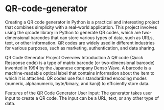 # QR-code-generator
Creating a QR code generator in Python is a practical and interesting project that combines simplicity with a real-world application. This project involves using the qrcode library in Python to generate QR codes, which are two-dimensional barcodes that can store various types of data, such as URLs, text, or other information. QR codes are widely used in different industries for various purposes, such as marketing, authentication, and data sharing.

QR Code Generator Project Overview
Introduction
A QR code (Quick Response code) is a type of matrix barcode (or two-dimensional barcode) invented in 1994 by the Japanese company Denso Wave. A barcode is a machine-readable optical label that contains information about the item to which it is attached. QR codes use four standardized encoding modes (numeric, alphanumeric, byte/binary, and kanji) to efficiently store data.

Features of the QR Code Generator
User Input: The generator takes user input to create a QR code. The input can be a URL, text, or any other type of data.
